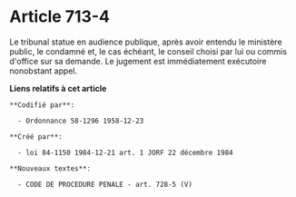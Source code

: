 # Article 713-4

Le tribunal statue en audience publique, après avoir entendu le ministère public, le condamné et, le cas échéant, le conseil
choisi par lui ou commis d'office sur sa demande. Le jugement est immédiatement exécutoire nonobstant appel.

**Liens relatifs à cet article**

	**Codifié par**:

	  - Ordonnance 58-1296 1958-12-23

	**Créé par**:

	  - loi 84-1150 1984-12-21 art. 1 JORF 22 décembre 1984

	**Nouveaux textes**:

	  - CODE DE PROCEDURE PENALE - art. 728-5 (V)
